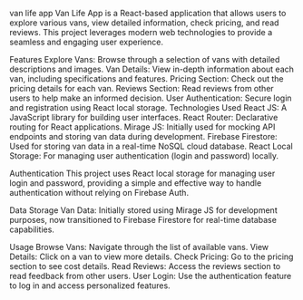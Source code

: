van life app
Van Life App is a React-based application that allows users to explore various vans, view detailed information, check pricing, and read reviews. This project leverages modern web technologies to provide a seamless and engaging user experience.

Features
Explore Vans: Browse through a selection of vans with detailed descriptions and images.
Van Details: View in-depth information about each van, including specifications and features.
Pricing Section: Check out the pricing details for each van.
Reviews Section: Read reviews from other users to help make an informed decision.
User Authentication: Secure login and registration using React local storage.
Technologies Used
React JS: A JavaScript library for building user interfaces.
React Router: Declarative routing for React applications.
Mirage JS: Initially used for mocking API endpoints and storing van data during development.
Firebase Firestore: Used for storing van data in a real-time NoSQL cloud database.
React Local Storage: For managing user authentication (login and password) locally.


Authentication
This project uses React local storage for managing user login and password, providing a simple and effective way to handle authentication without relying on Firebase Auth.

Data Storage
Van Data: Initially stored using Mirage JS for development purposes, now transitioned to Firebase Firestore for real-time database capabilities.

Usage
Browse Vans: Navigate through the list of available vans.
View Details: Click on a van to view more details.
Check Pricing: Go to the pricing section to see cost details.
Read Reviews: Access the reviews section to read feedback from other users.
User Login: Use the authentication feature to log in and access personalized features.


